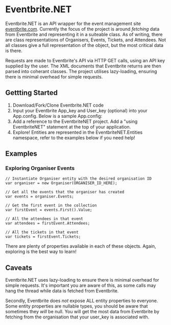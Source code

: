 ﻿
# Eventbrite.NET

Eventbrite.NET is an API wrapper for the event management site [eventbrite.com](http://eventbrite.com).
Currently the focus of the project is around *fetching* data from Eventbrite and representing it in a suiteable class.
As of writing, there are class representations of Organisers, Events, Tickets, and Attendees. Not all classes
give a full representation of the object, but the most critical data is there.

Requests are made to Eventbrite's API via HTTP GET calls, using an API key supplied by the user.
The XML documents that Eventbrite returns are then parsed into coherant classes. 
The project utilises lazy-loading, ensuring there is minimal overhead for simple requests.

## Gettting Started

1. Download/Fork/Clone Eventbrite.NET code
2. Input your Eventbrite App\_key and User\_key (optional) into your App.config. Below is a sample App.config:
        <?xml version="1.0" encoding="utf-8" ?>
        <configuration>
		  <appSettings>
		    <add key="EventbriteAppKey" value="FWQINIQWOINIFIOQWFNIQWOFIWQN"/>
		    <add key="EventbriteUserKey" value="OIQWEFNIOQWNFIFOWQINQIWOFNWQ"/>
		  </appSettings>
		</configuration>
3. Add a reference to the EventbriteNET project. Add a "using EventbriteNET" statement at the top of your application.
4. Explore! Entities are represented in the EventbriteNET.Entities namespace, refer to the examples below if you need help!


## Examples

### Exploring Organiser Events
	// Instantiate Organiser entity with the desired organisation ID
	var organiser = new Organiser(ORGANISER_ID_HERE);

	// Get all the events that the organiser has created
	var events = organiser.Events;

	// Get the first event in the collection
	var firstEvent = events.First().Value;

	// All the attendees in that event
	var attendees = firstEvent.Attendees;

	// All the tickets in that event
	var tickets = firstEvent.Tickets;

There are plenty of properties available in each of these objects. Again, exploring is the best way to learn!


## Caveats
Eventbrite.NET uses lazy-loading to ensure there is minimal overhead for simple requests. 
It's important you are aware of this, as some calls may hang the thread while data is fetched from Eventbrite.

Secondly, Eventbrite does _not_ expose ALL entity properties to everyone. Some entity properties are nullable types,
you should be aware that sometimes they _will_ be null. You will get the most data from Eventbrite by fetching from
the organisation that your user\_key is associated with.